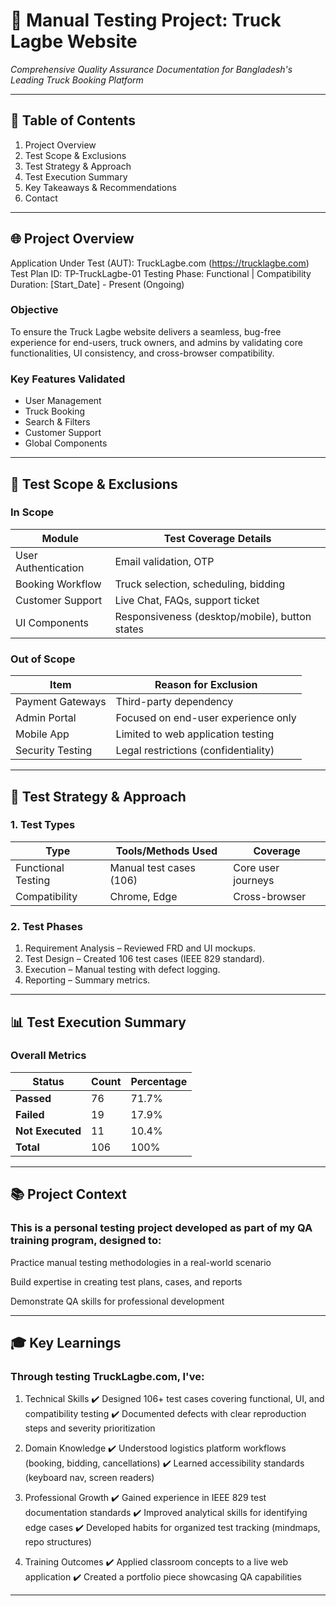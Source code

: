 # 🚛 Manual Testing Project: Truck Lagbe Website
*Comprehensive Quality Assurance Documentation for Bangladesh's Leading Truck Booking Platform*  

---

## 📜 Table of Contents
1. Project Overview
2. Test Scope & Exclusions
3. Test Strategy & Approach
4. Test Execution Summary
5. Key Takeaways & Recommendations
6. Contact

---

## 🌐 Project Overview
Application Under Test (AUT): TruckLagbe.com (https://trucklagbe.com)  
Test Plan ID: TP-TruckLagbe-01
Testing Phase: Functional | Compatibility   
Duration: [Start_Date] - Present (Ongoing) 

### Objective 
To ensure the Truck Lagbe website delivers a seamless, bug-free experience for end-users, truck owners, and admins by validating core functionalities, UI consistency, and cross-browser compatibility.  

### Key Features Validated
- User Management
- Truck Booking
- Search & Filters
- Customer Support
- Global Components

---

## 🎯 Test Scope & Exclusions

### In Scope 
| Module               | Test Coverage Details                             |
|----------------------|--------------------------------------------------|
| User Authentication  | Email validation, OTP                         |
| Booking Workflow     | Truck selection, scheduling, bidding           |
| Customer Support     | Live Chat, FAQs, support ticket               |
| UI Components        | Responsiveness (desktop/mobile), button states  |

### Out of Scope
| Item                 | Reason for Exclusion                          |
|----------------------|-----------------------------------------------|
| Payment Gateways     | Third-party dependency                       |
| Admin Portal         | Focused on end-user experience only          |
| Mobile App           | Limited to web application testing           |
| Security Testing     | Legal restrictions (confidentiality)        |

---

## 🔬 Test Strategy & Approach

### 1. Test Types 
| Type                | Tools/Methods Used          | Coverage          |
|---------------------|----------------------------|-------------------|
| Functional Testing  | Manual test cases (106)     | Core user journeys|
| Compatibility       | Chrome, Edge                 | Cross-browser     |

### 2. Test Phases  
1. Requirement Analysis – Reviewed FRD and UI mockups.  
2. Test Design – Created 106 test cases (IEEE 829 standard).  
3. Execution – Manual testing with defect logging.  
4. Reporting – Summary metrics.

---

## 📊 Test Execution Summary

### **Overall Metrics**  
| Status         | Count | Percentage |
|----------------|-------|------------|
| **Passed**     | 76    | 71.7%      |
| **Failed**     | 19    | 17.9%      |
| **Not Executed** | 11    | 10.4%      |
| **Total**      | 106   | 100%       |

---

## 📚 Project Context

### This is a personal testing project developed as part of my QA training program, designed to:

Practice manual testing methodologies in a real-world scenario

Build expertise in creating test plans, cases, and reports

Demonstrate QA skills for professional development

---

## 🎓 Key Learnings

### Through testing TruckLagbe.com, I've:

1. Technical Skills
✔️ Designed 106+ test cases covering functional, UI, and compatibility testing
✔️ Documented defects with clear reproduction steps and severity prioritization

2. Domain Knowledge
✔️ Understood logistics platform workflows (booking, bidding, cancellations)
✔️ Learned accessibility standards (keyboard nav, screen readers)

3. Professional Growth
✔️ Gained experience in IEEE 829 test documentation standards
✔️ Improved analytical skills for identifying edge cases
✔️ Developed habits for organized test tracking (mindmaps, repo structures)

4. Training Outcomes
✔️ Applied classroom concepts to a live web application
✔️ Created a portfolio piece showcasing QA capabilities

---


